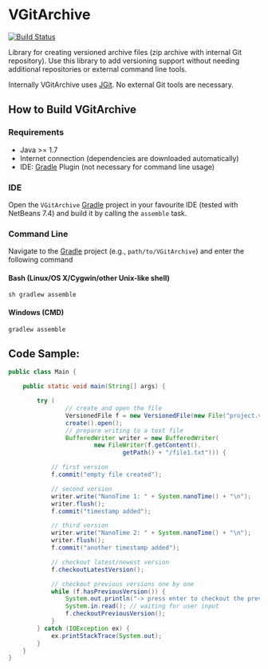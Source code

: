 VGitArchive
===========

[![Build Status](https://travis-ci.org/miho/VGitArchive.svg?branch=master)](https://travis-ci.org/miho/VGitArchive)

Library for creating versioned archive files (zip archive with internal Git repository). Use this library to add versioning support without needing additional repositories or external command line tools.

Internally VGitArchive uses [JGit](http://eclipse.org/jgit/). No external Git tools are necessary.

## How to Build VGitArchive

### Requirements

- Java >= 1.7
- Internet connection (dependencies are downloaded automatically)
- IDE: [Gradle](http://www.gradle.org/) Plugin (not necessary for command line usage)

### IDE

Open the `VGitArchive` [Gradle](http://www.gradle.org/) project in your favourite IDE (tested with NetBeans 7.4) and build it
by calling the `assemble` task.

### Command Line

Navigate to the [Gradle](http://www.gradle.org/) project (e.g., `path/to/VGitArchive`) and enter the following command

#### Bash (Linux/OS X/Cygwin/other Unix-like shell)

    sh gradlew assemble
    
#### Windows (CMD)

    gradlew assemble

## Code Sample:

```java
public class Main {

    public static void main(String[] args) {

        try (
                // create and open the file
                VersionedFile f = new VersionedFile(new File("project.vfile")).
                create().open();
                // prepare writing to a text file
                BufferedWriter writer = new BufferedWriter(
                        new FileWriter(f.getContent().
                                getPath() + "/file1.txt"))) {

            // first version
            f.commit("empty file created");

            // second version
            writer.write("NanoTime 1: " + System.nanoTime() + "\n");
            writer.flush();
            f.commit("timestamp added");

            // third version
            writer.write("NanoTime 2: " + System.nanoTime() + "\n");
            writer.flush();
            f.commit("another timestamp added");

            // checkout latest/newest version
            f.checkoutLatestVersion();

            // checkout previous versions one by one
            while (f.hasPreviousVersion()) {
                System.out.println("-> press enter to checkout the previous version");
                System.in.read(); // waiting for user input
                f.checkoutPreviousVersion();
            }
        } catch (IOException ex) {
            ex.printStackTrace(System.out);
        }
    }
}
```
